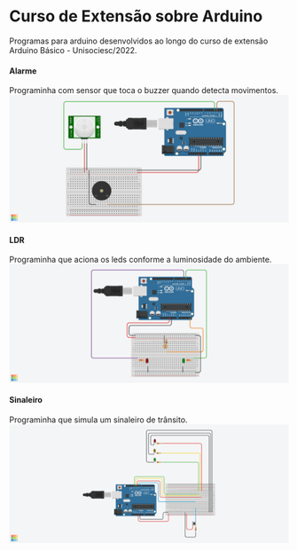 # Curso de Extensão sobre Arduino
Programas para arduino desenvolvidos ao longo do curso de extensão Arduino Básico - Unisociesc/2022.

#### Alarme
Programinha com sensor que toca o buzzer quando detecta movimentos.
<img src="assets/sensordemovimento.png" />

#### LDR
Programinha que aciona os leds conforme a luminosidade do ambiente.
<img src="assets/ldr.png" />

#### Sinaleiro
Programinha que simula um sinaleiro de trânsito.
<img src="assets/sinaleiro.png" />

